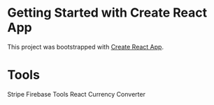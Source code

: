 # Getting Started with Create React App

This project was bootstrapped with [Create React App](https://github.com/facebook/create-react-app).

# Tools
Stripe
Firebase Tools
React Currency Converter


